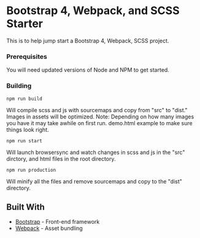 # Bootstrap 4, Webpack, and SCSS Starter

This is to help jump start a Bootstrap 4, Webpack, SCSS project.

### Prerequisites

You will need updated versions of Node and NPM to get started.

### Building

```
npm run build
```

Will compile scss and js with sourcemaps and copy from "src" to "dist." Images in assets will be optimized. Note: Depending on how many images you have it may take awhile on first run. demo.html example to make sure things look right.

```
npm run start
```

Will launch browsersync and watch changes in scss and js in the "src" dirctory, and html files in the root directory.

```
npm run production
```

Will minify all the files and remove sourcemaps and copy to the "dist" directory.

## Built With

* [Bootstrap](https://getbootstrap.com/) - Front-end framework
* [Webpack](https://webpack.js.org/) - Asset bundling